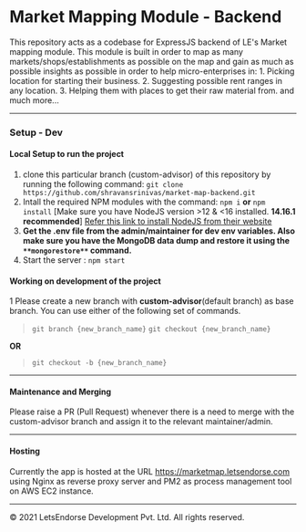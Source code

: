 # Market Mapping Module - Backend

This repository acts as a codebase for ExpressJS backend of LE's Market mapping module. This module is built in order to map as many markets/shops/establishments as possible on the map and gain as much as possible insights as possible in order to help micro-enterprises in:
	1. Picking location for starting their business.
	2. Suggesting possible rent ranges in any location.
	3. Helping them with places to get their raw material from.
	 and much more...

------------


### Setup - Dev

#### Local Setup to run the project
1. clone this particular branch (custom-advisor) of this repository by running the following command:
`git clone https://github.com/shravansrinivas/market-map-backend.git`
2. Intall the required NPM modules with the command: `npm i` **or** `npm install`
[Make sure you have NodeJS version >12 & <16 installed. **14.16.1 recommended**] [Refer this link to install NodeJS from their website](https://nodejs.org/download/release/v14.16.1/ "Refer this link to install NodeJS from their website")
3. **Get the .env file from the admin/maintainer for dev env variables. Also make sure you have the MongoDB data dump and restore it using the `**mongorestore**` command.**
4. Start the server : `npm start`

#### Working on development of the project
1 Please create a new branch with **custom-advisor**(default branch) as base branch. You can use either of the following set of commands.
> `git branch {new_branch_name}`
`git checkout {new_branch_name}`

**OR**
> `git checkout -b {new_branch_name}`

------------


#### Maintenance and Merging
Please raise a PR (Pull Request) whenever there is a need to merge with the custom-advisor branch and assign it to the relevant maintainer/admin.

------------


#### Hosting
Currently the app is hosted at the URL https://marketmap.letsendorse.com using Nginx as reverse proxy server and PM2 as process management tool on AWS EC2 instance.


------------

&copy; 2021 LetsEndorse Development Pvt. Ltd. All rights reserved.